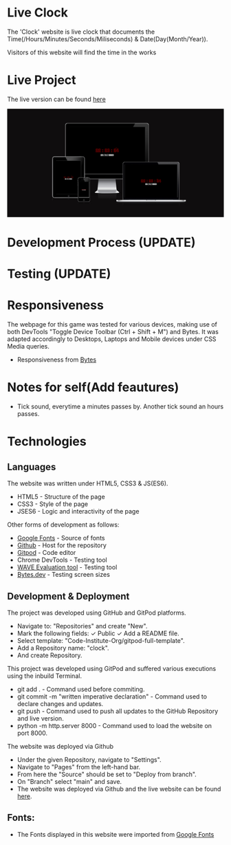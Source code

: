 # Live Clock
The 'Clock' website is live clock that documents the Time(/Hours/Minutes/Seconds/Miliseconds) & Date(Day(Month/Year)).

Visitors of this website will find the time in the works

# Live Project
The live version can be found [here](https://tiagoma90.github.io/clock/)

<img src="assets/screenshots/bytesdev.png" alt="Time">

# Development Process (UPDATE)

# Testing (UPDATE)

# Responsiveness 
The webpage for this game was tested for various devices, making use of both DevTools "Toggle Device Toolbar (Ctrl + Shift + M") and Bytes.
It was adapted accordingly to Desktops, Laptops and Mobile devices under CSS Media queries.
- Responsiveness from [Bytes](https://ui.dev/amiresponsive?url=https://tiagoma90.github.io/rock-paper-scissors/)

# Notes for self(Add feautures)
- Tick sound, everytime a minutes passes by. Another tick sound an hours passes.

# Technologies
## Languages
The website was written under HTML5, CSS3 & JS(ES6).
- HTML5 - Structure of the page
- CSS3 - Style of the page
- JSES6 - Logic and interactivity of the page

Other forms of development as follows:
- [Google Fonts](https://fonts.google.com/) - Source of fonts
- [Github](https://github.com/) - Host for the repository
- [Gitpod](https://gitpod.io) - Code editor
- Chrome DevTools - Testing tool
- [WAVE Evaluation tool](https://wave.webaim.org/) - Testing tool
- [Bytes.dev](https://ui.dev/amiresponsive?url=https://tiagoma90.github.io/rock-paper-scissors/) - Testing screen sizes

## Development & Deployment
The project was developed using GitHub and GitPod platforms.

- Navigate to: "Repositories" and create "New".
- Mark the following fields: ✓ Public ✓ Add a README file.
- Select template: "Code-Institute-Org/gitpod-full-template".
- Add a Repository name: "clock".
- And create Repository.

This project was developed using GitPod and suffered various executions using the inbuild Terminal.
- git add . - Command used before commiting.
- git commit -m "written imperative declaration" - Command used to declare changes and updates.
- git push - Command used to push all updates to the GitHub Repository and live version.
- python -m http.server 8000 - Command used to load the website on port 8000.

The website was deployed via Github
- Under the given Repository, navigate to "Settings".
- Navigate to "Pages" from the left-hand bar.
- From here the "Source" should be set to "Deploy from branch".
- On "Branch" select "main" and save.
- The website was deployed via Github and the live website can be found [here](https://tiagoma90.github.io/clock/).

## Fonts:
- The Fonts displayed in this website were imported from [Google Fonts](https://fonts.google.com/specimen/Tourney?query=tourney)
